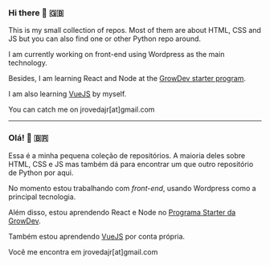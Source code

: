 ### Hi there 👋 🇬🇧

This is my small collection of repos. Most of them are about HTML, CSS and JS but you can also find one or other Python repo around.

I am currently working on front-end using Wordpress as the main technology.

Besides, I am learning React and Node at the [GrowDev starter program](https://growdev.com.br).

I am also learning [VueJS](https://vuejs.org) by myself.

You can catch me on jrovedajr\[at\]gmail.com

--------

### Olá! 👋 🇧🇷

Essa é a minha pequena coleção de repositórios. A maioria deles sobre HTML, CSS e JS mas também dá para encontrar um que outro repositório de Python por aqui.

No momento estou trabalhando com *front-end*, usando Wordpress como a principal tecnologia.

Além disso, estou aprendendo React e Node no [Programa Starter da GrowDev](https://growdev.com.br).

Também estou aprendendo [VueJS](https://vuejs.org) por conta própria.

Você me encontra em jrovedajr\[at\]gmail.com


<!--
**rovedajr/rovedajr** is a ✨ _special_ ✨ repository because its `README.md` (this file) appears on your GitHub profile.

Here are some ideas to get you started:

- 🔭 I’m currently working on ...
- 🌱 I’m currently learning ...
- 👯 I’m looking to collaborate on ...
- 🤔 I’m looking for help with ...
- 💬 Ask me about ...
- 📫 How to reach me: ...
- 😄 Pronouns: ...
- ⚡ Fun fact: ...
-->
